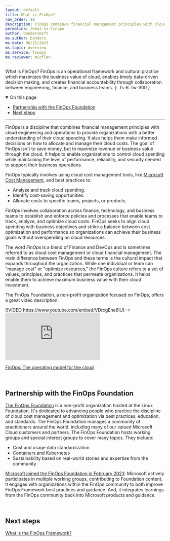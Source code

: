 ```yaml
---
layout: default
title: What is FinOps?
nav_order: 10
description: FinOps combines financial management principles with cloud engineering and operations to provide organizations with a better understanding of their cloud spending. It also helps them make informed decisions on how to allocate and manage their cloud costs.
permalink: /what-is-finops
author: bandersmsft
ms.author: banders
ms.date: 06/21/2023
ms.topic: overview
ms.service: finops
ms.reviewer: micflan
---
```


<span class="fs-9 d-block mb-4">What is FinOps?</span>
FinOps is an operational framework and cultural practice which maximizes the business value of cloud, enables timely data-driven decision making, and creates financial accountability through collaboration between engineering, finance, and business teams.
{: .fs-6 .fw-300 }

<details open markdown="1">
   <summary class="fs-2 text-uppercase">On this page</summary>

- [Partnership with the FinOps Foundation](#partnership-with-the-finops-foundation)
- [Next steps](#next-steps)

</details>

---

<a name="about"></a>
FinOps is a discipline that combines financial management principles with cloud engineering and operations to provide organizations with a better understanding of their cloud spending. It also helps them make informed decisions on how to allocate and manage their cloud costs. The goal of FinOps isn't to save money, but to maximize revenue or business value through the cloud. It helps to enable organizations to control cloud spending while maintaining the level of performance, reliability, and security needed to support their business operations.

FinOps typically involves using cloud cost management tools, like [Microsoft Cost Management](https://aka.ms/costmgmt/docs), and best practices to:

- Analyze and track cloud spending.
- Identify cost-saving opportunities.
- Allocate costs to specific teams, projects, or products.

FinOps involves collaboration across finance, technology, and business teams to establish and enforce policies and processes that enable teams to track, analyze, and optimize cloud costs. FinOps seeks to align cloud spending with business objectives and strike a balance between cost optimization and performance so organizations can achieve their business goals without overspending on cloud resources.

The word _FinOps_ is a blend of Finance and DevOps and is sometimes referred to as cloud cost management or cloud financial management. The main difference between FinOps and these terms is the cultural impact that expands throughout the organization. While one individual or team can "manage cost" or "optimize resources," the FinOps culture refers to a set of values, principles, and practices that permeate organizations. It helps enable them to achieve maximum business value with their cloud investment.

The FinOps Foundation, a non-profit organization focused on FinOps, offers a great video description:

<!-->[!VIDEO https://www.youtube.com/embed/VDrcgEne6lU]-->
<div class="embeddedvideo"><iframe src="https://www.youtube-nocookie.com/embed/VDrcgEne6lU" frameborder="0" allowfullscreen="true" data-linktype="external" title="FinOps: The operating model for the cloud"></iframe></div>

[FinOps: The operating model for the cloud](https://www.youtube.com/watch?v=VDrcgEne6lU)

<br>

## Partnership with the FinOps Foundation

[The FinOps Foundation](https://finops.org/) is a non-profit organization hosted at the Linux Foundation. It's dedicated to advancing people who practice the discipline of cloud cost management and optimization via best practices, education, and standards. The FinOps Foundation manages a community of practitioners around the world, including many of our valued Microsoft Cloud customers and partners. The FinOps Foundation hosts working groups and special interest groups to cover many topics. They include:

- Cost and usage data standardization
- Containers and Kubernetes
- Sustainability based on real-world stories and expertise from the community

[Microsoft joined the FinOps Foundation in February 2023](https://azure.microsoft.com/blog/microsoft-joins-the-finops-foundation/). Microsoft actively participates in multiple working groups, contributing to Foundation content. It engages with organizations within the FinOps community to both improve FinOps Framework best practices and guidance. And, it integrates learnings from the FinOps community back into Microsoft products and guidance.

<br>

## Next steps

[What is the FinOps Framework?](./framework/README.md)

<br>
